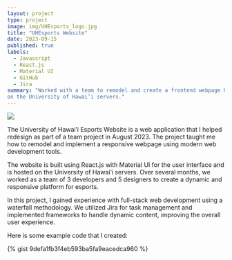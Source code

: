 ```yaml
---
layout: project
type: project
image: img/UHEsports_logo.jpg
title: "UHEsports Website"
date: 2023-09-15
published: true
labels:
  - Javascript
  - React.js
  - Material UI
  - GitHub
  - Jira
summary: "Worked with a team to remodel and create a frontend webpage hosted
on the University of Hawai’i servers."
---
```


<img class="img-fluid" src="../img/vacay/vacay-home-page.png">

The University of Hawai’i Esports Website is a web application that I helped redesign as part of a team project in August 2023. The project taught me how to remodel and implement a responsive webpage using modern web development tools.

The website is built using React.js with Material UI for the user interface and is hosted on the University of Hawai’i servers. Over several months, we worked as a team of 3 developers and 5 designers to create a dynamic and responsive platform for esports.

In this project, I gained experience with full-stack web development using a waterfall methodology. We utilized Jira for task management and implemented frameworks to handle dynamic content, improving the overall user experience.

Here is some example code that I created:

{% gist 9defa1fb3f4eb593ba5fa9eacedca960 %}
 
